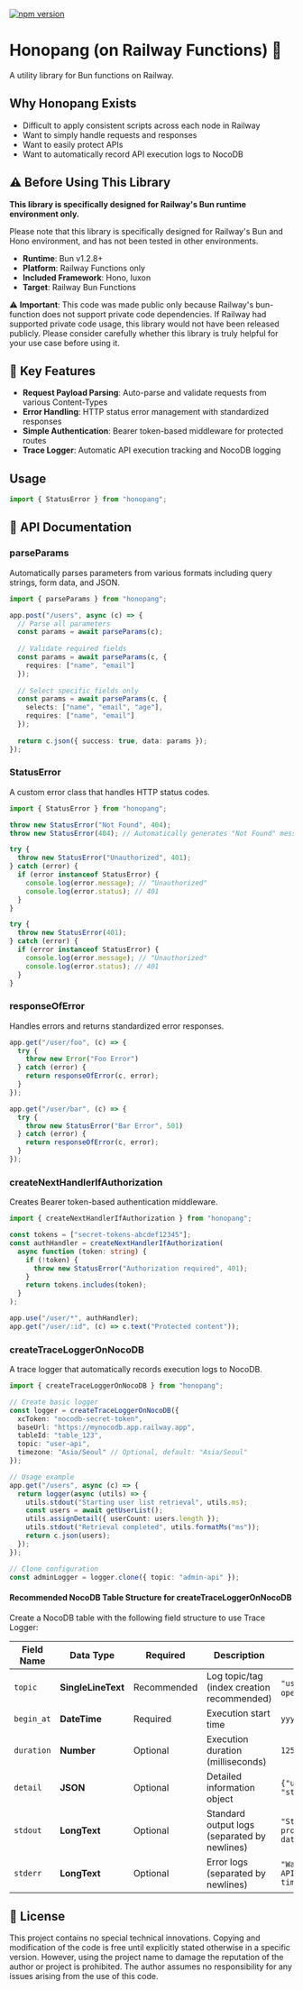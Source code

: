 [![npm version](https://img.shields.io/npm/v/honopang)](https://www.npmjs.com/package/honopang)

# Honopang (on Railway Functions) 🚂

A utility library for Bun functions on Railway.

## Why Honopang Exists

- Difficult to apply consistent scripts across each node in Railway
- Want to simply handle requests and responses
- Want to easily protect APIs
- Want to automatically record API execution logs to NocoDB

## ⚠️ Before Using This Library

**This library is specifically designed for Railway's Bun runtime environment only.**

Please note that this library is specifically designed for Railway's Bun and Hono environment, and has not been tested in other environments.

- **Runtime**: Bun v1.2.8+
- **Platform**: Railway Functions only
- **Included Framework**: Hono, luxon
- **Target**: Railway Bun Functions

⚠️ **Important**: This code was made public only because Railway's bun-function does not support private code dependencies. If Railway had supported private code usage, this library would not have been released publicly. Please consider carefully whether this library is truly helpful for your use case before using it.

## 🎯 Key Features

- **Request Payload Parsing**: Auto-parse and validate requests from various Content-Types
- **Error Handling**: HTTP status error management with standardized responses
- **Simple Authentication**: Bearer token-based middleware for protected routes
- **Trace Logger**: Automatic API execution tracking and NocoDB logging

## Usage

```typescript
import { StatusError } from "honopang";
```

## 📖 API Documentation

### parseParams
Automatically parses parameters from various formats including query strings, form data, and JSON.

```typescript
import { parseParams } from "honopang";

app.post("/users", async (c) => {
  // Parse all parameters
  const params = await parseParams(c);
  
  // Validate required fields
  const params = await parseParams(c, {
    requires: ["name", "email"]
  });
  
  // Select specific fields only
  const params = await parseParams(c, {
    selects: ["name", "email", "age"],
    requires: ["name", "email"]
  });
  
  return c.json({ success: true, data: params });
});
```

### StatusError

A custom error class that handles HTTP status codes.

```typescript
import { StatusError } from "honopang";

throw new StatusError("Not Found", 404);
throw new StatusError(404); // Automatically generates "Not Found" message

try {
  throw new StatusError("Unauthorized", 401);
} catch (error) {
  if (error instanceof StatusError) {
    console.log(error.message); // "Unauthorized"
    console.log(error.status); // 401
  }
}

try {
  throw new StatusError(401);
} catch (error) {
  if (error instanceof StatusError) {
    console.log(error.message); // "Unauthorized"
    console.log(error.status); // 401
  }
}
```

### responseOfError
Handles errors and returns standardized error responses.

```typescript
app.get("/user/foo", (c) => {
  try {
    throw new Error("Foo Error")
  } catch (error) {
    return responseOfError(c, error);
  }
});

app.get("/user/bar", (c) => {
  try {
    throw new StatusError("Bar Error", 501)
  } catch (error) {
    return responseOfError(c, error);
  }
});
```

### createNextHandlerIfAuthorization

Creates Bearer token-based authentication middleware.

```typescript
import { createNextHandlerIfAuthorization } from "honopang";

const tokens = ["secret-tokens-abcdef12345"];
const authHandler = createNextHandlerIfAuthorization(
  async function (token: string) {
    if (!token) {
      throw new StatusError("Authorization required", 401);
    }
    return tokens.includes(token);
  }
);

app.use("/user/*", authHandler);
app.get("/user/:id", (c) => c.text("Protected content"));
```

### createTraceLoggerOnNocoDB

A trace logger that automatically records execution logs to NocoDB.

```typescript
import { createTraceLoggerOnNocoDB } from "honopang";

// Create basic logger
const logger = createTraceLoggerOnNocoDB({
  xcToken: "nocodb-secret-token",
  baseUrl: "https://mynocodb.app.railway.app",
  tableId: "table_123",
  topic: "user-api",
  timezone: "Asia/Seoul" // Optional, default: "Asia/Seoul"
});

// Usage example
app.get("/users", async (c) => {
  return logger(async (utils) => {
    utils.stdout("Starting user list retrieval", utils.ms);
    const users = await getUserList();
    utils.assignDetail({ userCount: users.length });
    utils.stdout("Retrieval completed", utils.formatMs("ms"));
    return c.json(users);
  });
});

// Clone configuration
const adminLogger = logger.clone({ topic: "admin-api" });
```

#### Recommended NocoDB Table Structure for createTraceLoggerOnNocoDB

Create a NocoDB table with the following field structure to use Trace Logger:

| Field Name | Data Type | Required | Description | Example Value |
|------------|-----------|----------|-------------|---------------|
| `topic` | **SingleLineText** | Recommended | Log topic/tag (index creation recommended) | `"user-api"`, `"admin-operations"` |
| `begin_at` | **DateTime** | Required | Execution start time | `yyyy-MM-dd HH:mm:ss` |
| `duration` | **Number** | Optional | Execution duration (milliseconds) | `1250` |
| `detail` | **JSON** | Optional | Detailed information object | `{"userCount": 42, "status": "success"}` |
| `stdout` | **LongText** | Optional | Standard output logs (separated by newlines) | `"Starting process...\nProcessing data...\nCompleted"` |
| `stderr` | **LongText** | Optional | Error logs (separated by newlines) | `"Warning: deprecated API\nError: connection timeout"` |


## 📝 License

This project contains no special technical innovations. Copying and modification of the code is free until explicitly stated otherwise in a specific version. However, using the project name to damage the reputation of the author or project is prohibited. The author assumes no responsibility for any issues arising from the use of this code.
